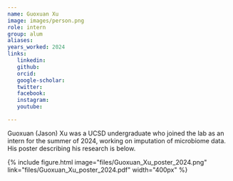 ```yaml
---
name: Guoxuan Xu
image: images/person.png
role: intern
group: alum
aliases:
years_worked: 2024
links:
   linkedin: 
   github:
   orcid: 
   google-scholar:
   twitter:
   facebook:
   instagram: 
   youtube:

---
```


Guoxuan (Jason) Xu was a UCSD undergraduate who joined the lab as an intern for the summer of 2024, working on imputation of microbiome data. His poster describing his research is below.

{%
  include figure.html
  image="files/Guoxuan_Xu_poster_2024.png"
  link="files/Guoxuan_Xu_poster_2024.pdf"
  width="400px"
%}